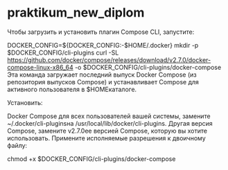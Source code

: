 # praktikum_new_diplom
Чтобы загрузить и установить плагин Compose CLI, запустите:

 DOCKER_CONFIG=${DOCKER_CONFIG:-$HOME/.docker}
 mkdir -p $DOCKER_CONFIG/cli-plugins
 curl -SL https://github.com/docker/compose/releases/download/v2.7.0/docker-compose-linux-x86_64 -o $DOCKER_CONFIG/cli-plugins/docker-compose
Эта команда загружает последний выпуск Docker Compose (из репозитория выпусков Compose) и устанавливает Compose для активного пользователя в $HOMEкаталоге.

Установить:

Docker Compose для всех пользователей вашей системы, замените ~/.docker/cli-pluginsна /usr/local/lib/docker/cli-plugins.
Другая версия Compose, замените v2.7.0ее версией Compose, которую вы хотите использовать.
Примените исполняемые разрешения к двоичному файлу:

 chmod +x $DOCKER_CONFIG/cli-plugins/docker-compose

 